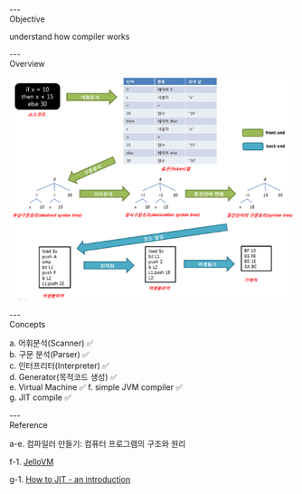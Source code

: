 ---\
Objective


understand how compiler works


---\
Overview

![alt image](./overview.png)


---\
Concepts


a. 어휘분석(Scanner) :white_check_mark:\
b. 구문 분석(Parser) :white_check_mark:\
c. 인터프리터(Interpreter) :white_check_mark:\
d. Generator(목적코드 생성) :white_check_mark:\
e. Virtual Machine :white_check_mark:
f. simple JVM compiler :white_check_mark:\
g. JIT compile :white_check_mark:


---\
Reference

a-e. 컴파일러 만들기: 컴퓨터 프로그램의 구조와 원리

f-1. [JelloVM](https://github.com/tsoding/JelloVM)

g-1. [How to JIT - an introduction](https://eli.thegreenplace.net/2013/11/05/how-to-jit-an-introduction)

